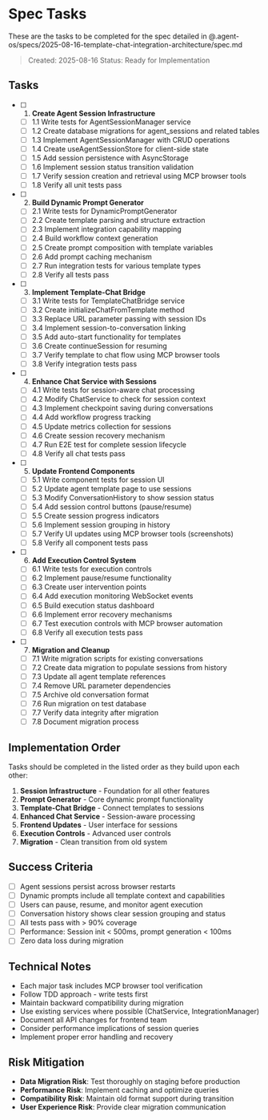 # Spec Tasks

These are the tasks to be completed for the spec detailed in @.agent-os/specs/2025-08-16-template-chat-integration-architecture/spec.md

> Created: 2025-08-16
> Status: Ready for Implementation

## Tasks

- [ ] 1. **Create Agent Session Infrastructure**
  - [ ] 1.1 Write tests for AgentSessionManager service
  - [ ] 1.2 Create database migrations for agent_sessions and related tables
  - [ ] 1.3 Implement AgentSessionManager with CRUD operations
  - [ ] 1.4 Create useAgentSessionStore for client-side state
  - [ ] 1.5 Add session persistence with AsyncStorage
  - [ ] 1.6 Implement session status transition validation
  - [ ] 1.7 Verify session creation and retrieval using MCP browser tools
  - [ ] 1.8 Verify all unit tests pass

- [ ] 2. **Build Dynamic Prompt Generator**
  - [ ] 2.1 Write tests for DynamicPromptGenerator
  - [ ] 2.2 Create template parsing and structure extraction
  - [ ] 2.3 Implement integration capability mapping
  - [ ] 2.4 Build workflow context generation
  - [ ] 2.5 Create prompt composition with template variables
  - [ ] 2.6 Add prompt caching mechanism
  - [ ] 2.7 Run integration tests for various template types
  - [ ] 2.8 Verify all tests pass

- [ ] 3. **Implement Template-Chat Bridge**
  - [ ] 3.1 Write tests for TemplateChatBridge service
  - [ ] 3.2 Create initializeChatFromTemplate method
  - [ ] 3.3 Replace URL parameter passing with session IDs
  - [ ] 3.4 Implement session-to-conversation linking
  - [ ] 3.5 Add auto-start functionality for templates
  - [ ] 3.6 Create continueSession for resuming
  - [ ] 3.7 Verify template to chat flow using MCP browser tools
  - [ ] 3.8 Verify integration tests pass

- [ ] 4. **Enhance Chat Service with Sessions**
  - [ ] 4.1 Write tests for session-aware chat processing
  - [ ] 4.2 Modify ChatService to check for session context
  - [ ] 4.3 Implement checkpoint saving during conversations
  - [ ] 4.4 Add workflow progress tracking
  - [ ] 4.5 Update metrics collection for sessions
  - [ ] 4.6 Create session recovery mechanism
  - [ ] 4.7 Run E2E test for complete session lifecycle
  - [ ] 4.8 Verify all chat tests pass

- [ ] 5. **Update Frontend Components**
  - [ ] 5.1 Write component tests for session UI
  - [ ] 5.2 Update agent template page to use sessions
  - [ ] 5.3 Modify ConversationHistory to show session status
  - [ ] 5.4 Add session control buttons (pause/resume)
  - [ ] 5.5 Create session progress indicators
  - [ ] 5.6 Implement session grouping in history
  - [ ] 5.7 Verify UI updates using MCP browser tools (screenshots)
  - [ ] 5.8 Verify all component tests pass

- [ ] 6. **Add Execution Control System**
  - [ ] 6.1 Write tests for execution controls
  - [ ] 6.2 Implement pause/resume functionality
  - [ ] 6.3 Create user intervention points
  - [ ] 6.4 Add execution monitoring WebSocket events
  - [ ] 6.5 Build execution status dashboard
  - [ ] 6.6 Implement error recovery mechanisms
  - [ ] 6.7 Test execution controls with MCP browser automation
  - [ ] 6.8 Verify all execution tests pass

- [ ] 7. **Migration and Cleanup**
  - [ ] 7.1 Write migration scripts for existing conversations
  - [ ] 7.2 Create data migration to populate sessions from history
  - [ ] 7.3 Update all agent template references
  - [ ] 7.4 Remove URL parameter dependencies
  - [ ] 7.5 Archive old conversation format
  - [ ] 7.6 Run migration on test database
  - [ ] 7.7 Verify data integrity after migration
  - [ ] 7.8 Document migration process

## Implementation Order

Tasks should be completed in the listed order as they build upon each other:

1. **Session Infrastructure** - Foundation for all other features
2. **Prompt Generator** - Core dynamic prompt functionality
3. **Template-Chat Bridge** - Connect templates to sessions
4. **Enhanced Chat Service** - Session-aware processing
5. **Frontend Updates** - User interface for sessions
6. **Execution Controls** - Advanced user controls
7. **Migration** - Clean transition from old system

## Success Criteria

- [ ] Agent sessions persist across browser restarts
- [ ] Dynamic prompts include all template context and capabilities
- [ ] Users can pause, resume, and monitor agent execution
- [ ] Conversation history shows clear session grouping and status
- [ ] All tests pass with > 90% coverage
- [ ] Performance: Session init < 500ms, prompt generation < 100ms
- [ ] Zero data loss during migration

## Technical Notes

- Each major task includes MCP browser tool verification
- Follow TDD approach - write tests first
- Maintain backward compatibility during migration
- Use existing services where possible (ChatService, IntegrationManager)
- Document all API changes for frontend team
- Consider performance implications of session queries
- Implement proper error handling and recovery

## Risk Mitigation

- **Data Migration Risk**: Test thoroughly on staging before production
- **Performance Risk**: Implement caching and optimize queries
- **Compatibility Risk**: Maintain old format support during transition
- **User Experience Risk**: Provide clear migration communication